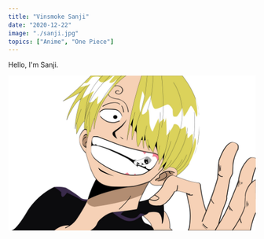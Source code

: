 ```yaml
---
title: "Vinsmoke Sanji"
date: "2020-12-22"
image: "./sanji.jpg"
topics: ["Anime", "One Piece"]
---
```


Hello, I'm Sanji.

![Sanji](./sanji.jpg)
